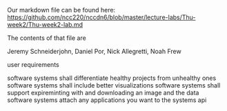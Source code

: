 Our markdown file can be found here: https://github.com/ncc220/nccdn6/blob/master/lecture-labs/Thu-week2/Thu-week2-lab.md

The contents of that file are

Jeremy Schneiderjohn, Daniel Por, Nick Allegretti, Noah Frew

user requirements

software systems shall differentiate healthy projects from unhealthy ones
software systems shall include better visualizations
software systems shall support expireminting with and downloading an image and the data
software systems attach any applications you want to the systems api
